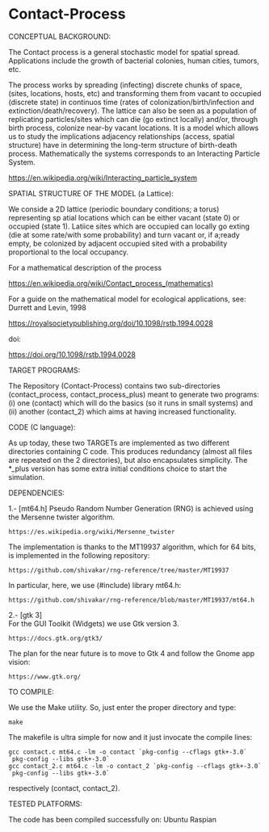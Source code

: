 # Contact-Process

CONCEPTUAL BACKGROUND:

The Contact process is a general stochastic model for spatial spread. Applications include the growth of bacterial colonies, human cities, tumors, etc.

The process works by spreading (infecting) discrete chunks of space, (sites, locations, hosts, etc) and transforming them from vacant to occupied (discrete state) in continuos time (rates of colonization/birth/infection and extinction/death/recovery). The lattice can also be seen as a population of replicating particles/sites which can die (go extinct locally) and/or, through birth process, colonize near-by vacant locations. It is a model which allows us to study the implications adjacency relationships (access, spatial structure) have in determining the long-term structure of birth-death process. Mathematically the systems corresponds to an Interacting Particle System.

  https://en.wikipedia.org/wiki/Interacting_particle_system
  

SPATIAL STRUCTURE OF THE MODEL (a Lattice):

We conside a 2D lattice (periodic boundary conditions; a torus) representing sp atial locations which can be either vacant (state 0) or occupied (state 1). Latiice sites which are occupied can locally go exting (die at some rate/with some probability) and turn vacant or, if a;ready empty, be colonized by adjacent occupied sited with a probability proportional to the local occupancy.

For a mathematical description of the process

  https://en.wikipedia.org/wiki/Contact_process_(mathematics)

For a guide on the mathematical model for ecological applications, see: Durrett and Levin, 1998

  https://royalsocietypublishing.org/doi/10.1098/rstb.1994.0028

doi:

  https://doi.org/10.1098/rstb.1994.0028


TARGET PROGRAMS:

  The Repository (Contact-Process) contains two sub-directories (contact_process, contact_process_plus) meant to generate two programs: 
    (i) one (contact) which will do the basics (so it runs in small systems) and
    (ii) another (contact_2) which aims at having increased functionality.


CODE (C language):

  As up today, these two TARGETs are implemented as two different directories containing C code. This produces redundancy (almost all files are repeated on the 2 directories), but  also encapsulates simplicity. The *_plus version has some extra initial conditions choice to start the simulation.


DEPENDENCIES:

1.- [mt64.h]
  Pseudo Random Number Generation (RNG) is achieved using the Mersenne twister algorithm.

    https://es.wikipedia.org/wiki/Mersenne_twister

  The implementation is thanks to the MT19937 algorithm, which for 64 bits, is implemented in the following repository:

    https://github.com/shivakar/rng-reference/tree/master/MT19937

  In particular, here, we use (#include) library mt64.h:

    https://github.com/shivakar/rng-reference/blob/master/MT19937/mt64.h


 2.- [gtk 3]     
  For the GUI Toolkit (Widgets) we use Gtk version 3.

    https://docs.gtk.org/gtk3/
    
  The plan for the near future is to move to Gtk 4 and follow the Gnome app vision:
  
    https://www.gtk.org/
    
    
TO COMPILE:

  We use the Make utility. So, just enter the proper directory and type:
  
    make 
    
 The makefile is ultra simple for now and it just invocate the compile lines:

    gcc contact.c mt64.c -lm -o contact `pkg-config --cflags gtk+-3.0` `pkg-config --libs gtk+-3.0`
    gcc contact_2.c mt64.c -lm -o contact_2 `pkg-config --cflags gtk+-3.0` `pkg-config --libs gtk+-3.0`

respectively (contact, contact_2).
  

TESTED PLATFORMS:

The code has been compiled successfully on: 
                                            Ubuntu
                                            Raspian 
  
